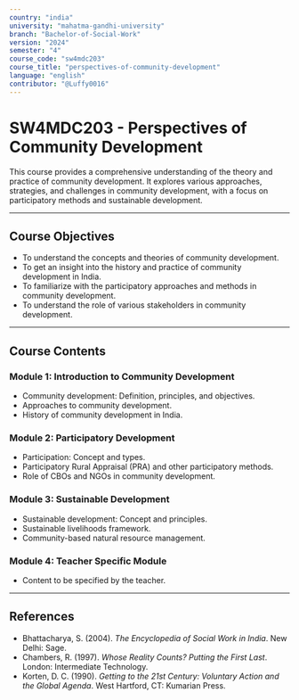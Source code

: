 ```yaml
---
country: "india"
university: "mahatma-gandhi-university"
branch: "Bachelor-of-Social-Work"
version: "2024"
semester: "4"
course_code: "sw4mdc203"
course_title: "perspectives-of-community-development"
language: "english"
contributor: "@Luffy0016"
---
```

# SW4MDC203 - Perspectives of Community Development

This course provides a comprehensive understanding of the theory and practice of community development. It explores various approaches, strategies, and challenges in community development, with a focus on participatory methods and sustainable development.

---
## Course Objectives

* To understand the concepts and theories of community development.
* To get an insight into the history and practice of community development in India.
* To familiarize with the participatory approaches and methods in community development.
* To understand the role of various stakeholders in community development.

---
## Course Contents

### Module 1: Introduction to Community Development
* Community development: Definition, principles, and objectives.
* Approaches to community development.
* History of community development in India.

### Module 2: Participatory Development
* Participation: Concept and types.
* Participatory Rural Appraisal (PRA) and other participatory methods.
* Role of CBOs and NGOs in community development.

### Module 3: Sustainable Development
* Sustainable development: Concept and principles.
* Sustainable livelihoods framework.
* Community-based natural resource management.

### Module 4: Teacher Specific Module
* Content to be specified by the teacher.

---
## References
* Bhattacharya, S. (2004). *The Encyclopedia of Social Work in India*. New Delhi: Sage.
* Chambers, R. (1997). *Whose Reality Counts? Putting the First Last*. London: Intermediate Technology.
* Korten, D. C. (1990). *Getting to the 21st Century: Voluntary Action and the Global Agenda*. West Hartford, CT: Kumarian Press.